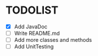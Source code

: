 <h1> TODOLIST </h1>

- [X] Add JavaDoc
- [ ] Write README.md
- [ ] Add more classes and methods
- [ ] Add UnitTesting